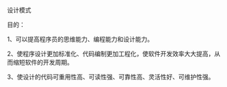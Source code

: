 设计模式

目的：

1、可以提高程序员的思维能力、编程能力和设计能力。

2、使程序设计更加标准化、代码编制更加工程化，使软件开发效率大大提高，从而缩短软件的开发周期。

3、使设计的代码可重用性高、可读性强、可靠性高、灵活性好、可维护性强。
